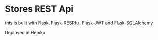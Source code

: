 # Stores REST Api

this is built with Flask, Flask-RESRful, Flask-JWT and Flask-SQLAlchemy

Deployed in Heroku
